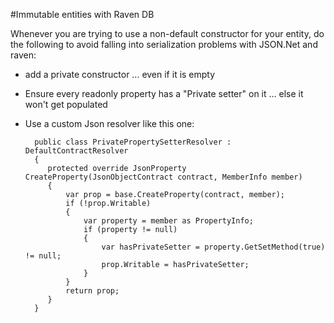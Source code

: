 #Immutable entities with Raven DB

Whenever you are trying to use a non-default constructor for your entity, do the following to avoid falling into serialization problems with JSON.Net and raven:

* add a private constructor ... even if it is empty
* Ensure every readonly property has a "Private setter" on it ... else it won't get populated
* Use a custom Json resolver like this one:


        public class PrivatePropertySetterResolver : DefaultContractResolver
        {
           protected override JsonProperty CreateProperty(JsonObjectContract contract, MemberInfo member)
           {
               var prop = base.CreateProperty(contract, member);
               if (!prop.Writable)
               {
                   var property = member as PropertyInfo;
                   if (property != null)
                   {
                       var hasPrivateSetter = property.GetSetMethod(true) != null;
                       prop.Writable = hasPrivateSetter;
                   }
               }
               return prop;
           }
        }